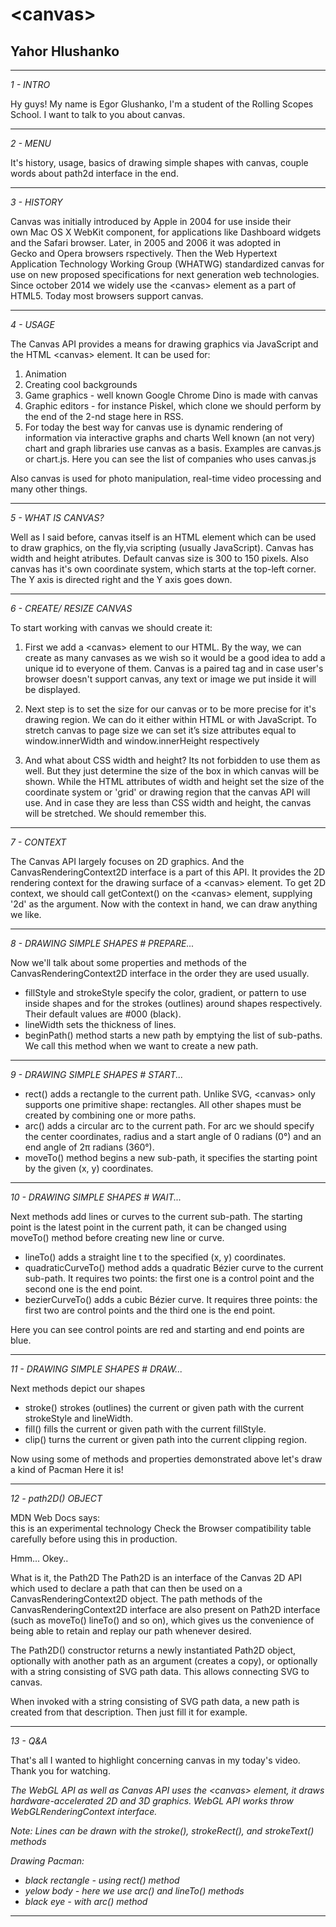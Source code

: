 # <canvas\> 
## Yahor Hlushanko
___
_1 - INTRO_  

Hy guys! My name is Egor Glushanko, I'm a student of the Rolling Scopes School. I want to talk to you about canvas.

---
_2 - MENU_  

It's history, usage, basics of drawing simple shapes with canvas, couple words about path2d interface in the end.


---
_3 - HISTORY_  

Canvas was initially introduced by Apple in 2004 for use inside their own Mac OS X WebKit component, for applications like Dashboard widgets and the Safari browser. Later, in 2005 and 2006 it was adopted in Gecko and Opera browsers rspectively. Then the Web Hypertext Application Technology Working Group (WHATWG) standardized canvas for use on new proposed specifications for next generation web technologies.
Since  october 2014 we widely use the <canvas\> element as a part of HTML5.
Today most browsers support canvas.

---
_4 - USAGE_  

The Canvas API provides a means for drawing graphics via JavaScript and the HTML <canvas\> element. It can be used for:
1. Animation
1. Creating cool backgrounds
1. Game graphics - well known Google Chrome Dino is made with canvas
1. Graphic editors - for instance Piskel, which clone we should perform by the end of the 2-nd stage here in RSS.
1. For today the best way for canvas use is dynamic rendering of information via interactive graphs and charts
Well known (an not very) chart and graph libraries use canvas as a basis. 
Examples are canvas.js or chart.js.
Here you can see the list of companies who uses canvas.js

Also canvas is used for photo manipulation, real-time video processing and many other things.

---
_5 - WHAT IS CANVAS?_  

Well as I said before, canvas itself is an HTML element which can be used to draw graphics, on the fly,via scripting (usually JavaScript). Canvas has width and height atributes. Default canvas size is 300 to 150 pixels.
Also canvas has it's own coordinate system, which starts at the top-left corner. The Y axis is directed right and the Y axis goes down.

---
_6 - CREATE/ RESIZE CANVAS_  

To start working with canvas we should create it:

1.  First we add a <canvas\> element to our HTML. By the way, we can create as many canvases as we wish so it would be a good idea to add a unique id to everyone of them. 
Canvas is a paired tag and in case user's browser doesn't support canvas, any text or image we put inside it will be displayed.

1. Next step is to set the size for our canvas or to be more precise for it's drawing region. We can do it either within HTML or with JavaScript. To stretch canvas to page size we can set it’s size attributes equal to  window.innerWidth and window.innerHeight respectively

1. And what about CSS width and height? Its not forbidden to use them as well. But they just determine the size of the box in which canvas will be shown. While the HTML attributes of width and height set the size of the coordinate system or 'grid' or drawing region that the canvas API will use. And in case they are less than CSS width and height, the canvas will be stretched. We should remember this.

---  

_7 - CONTEXT_  

The Canvas API largely focuses on 2D graphics. And the CanvasRenderingContext2D interface is a part of this API. It provides the 2D rendering context for the drawing surface of a <canvas\> element.
To get 2D context, we should call getContext() on the <canvas\> element, supplying '2d' as the argument.
Now with the context in hand, we can draw anything we like.  

---
_8 - DRAWING SIMPLE SHAPES # PREPARE..._  

Now we'll talk about some properties and methods of the CanvasRenderingContext2D interface in the order they are used usually.

- fillStyle and strokeStyle specify the color, gradient, or pattern to use inside shapes and for the strokes (outlines) around shapes respectively.
Their default values are #000 (black).
- lineWidth sets the thickness of lines.
- beginPath() method starts a new path by emptying the list of sub-paths. We call this method when we want to create a new path.

---
_9 - DRAWING SIMPLE SHAPES # START..._  

- rect() adds a rectangle to the current path. Unlike SVG, <canvas\> only supports one primitive shape: rectangles. All other shapes must be created by combining one or more paths.
- arc() adds a circular arc to the current path.
For arc we should specify the center coordinates, radius and a start angle of 0 radians (0°) and an end angle of 2π radians (360°).
- moveTo() method begins a new sub-path, it specifies the starting point by the given (x, y) coordinates.

---
_10 - DRAWING SIMPLE SHAPES # WAIT..._  

Next methods add lines or curves to the current sub-path. The starting point is the latest point in the current path, it can be changed using moveTo() method before creating new line or curve.

- lineTo() adds a straight line t to the specified (x, y) coordinates.
- quadraticCurveTo() method adds a quadratic Bézier curve to the current sub-path. It requires two points: the first one is a control point and the second one is the end point. 
- bezierCurveTo() adds a cubic Bézier curve. It requires three points: the first two are control points and the third one is the end point.

Here you can see control points are red and starting and end points are blue.

---
_11 - DRAWING SIMPLE SHAPES # DRAW..._  

Next methods depict our shapes
- stroke() strokes (outlines) the current or given path with the current strokeStyle and lineWidth.
- fill() fills the current or given path with the current fillStyle.
- clip() turns the current or given path into the current clipping region.

Now using some of methods and properties demonstrated above let's draw a kind of Pacman
Here it is!

---
_12 - path2D() OBJECT_  

MDN Web Docs says:  
this is an experimental technology
Check the Browser compatibility table carefully before using this in production.  

Hmm... Okey..


What is it, the Path2D
The Path2D is an interface of the Canvas 2D API which used to declare a path that can then be used on a CanvasRenderingContext2D object. The path methods of the CanvasRenderingContext2D interface are also present on Path2D interface (such as moveTo() lineTo() and so on), which gives us the convenience of being able to retain and replay our path whenever desired.

The Path2D() constructor returns a newly instantiated Path2D object, optionally with another path as an argument (creates a copy), or optionally with a string consisting of SVG path data. This allows connecting SVG to canvas.


When invoked with a string consisting of SVG path data, a new path is created from that description.
Then just fill it for example.

---
_13 - Q&A_  

That's all I wanted to highlight concerning canvas in my today's video. Thank you for watching. 

_The WebGL API as well as Canvas API uses the <canvas\> element, it draws hardware-accelerated 2D and 3D graphics. WebGL API works throw WebGLRendering​Context interface._

_Note: Lines can be drawn with the stroke(), strokeRect(), and strokeText() methods_

_Drawing Pacman:_
- _black rectangle - using rect() method_  
- _yelow body - here we use arc() and lineTo() methods_  
- _black eye - with arc() method_

---
